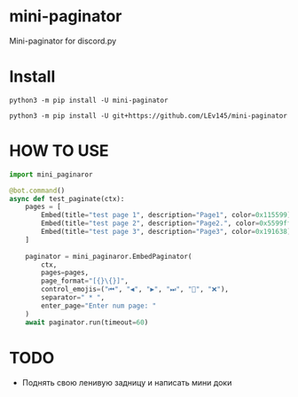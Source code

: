 # mini-paginator
Mini-paginator for discord.py

# Install

```
python3 -m pip install -U mini-paginator
```
```
python3 -m pip install -U git+https://github.com/LEv145/mini-paginator
```

# HOW TO USE
```py
import mini_paginaror

@bot.command()
async def test_paginate(ctx):
    pages = [
        Embed(title="test page 1", description="Page1", color=0x115599),
        Embed(title="test page 2", description="Page2.", color=0x5599ff),
        Embed(title="test page 3", description="Page3", color=0x191638)
    ]
    
    paginator = mini_paginaror.EmbedPaginator(
        ctx, 
        pages=pages, 
        page_format="[{}\{}]",
        control_emojis=("⏮", "◀", "▶", "⏭", "🔢", "❌"),
        separator=" * ",
        enter_page="Enter num page: "
    )
    await paginator.run(timeout=60)
```

# TODO
- Поднять свою ленивую задницу и написать мини доки
